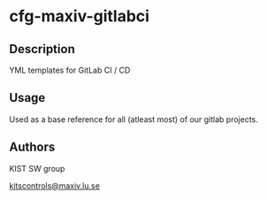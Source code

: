 # cfg-maxiv-gitlabci

## Description

YML templates for GitLab CI / CD

## Usage

Used as a base reference for all (atleast most) of our gitlab projects.

## Authors

KIST SW group

kitscontrols@maxiv.lu.se
